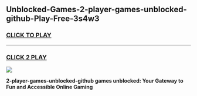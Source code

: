 
## Unblocked-Games-2-player-games-unblocked-github-Play-Free-3s4w3
<h3>
<a href="https://premium76.site?title=2-player-games-unblocked-github&ref=15A">CLICK TO PLAY</a></h3>
<hr>

<h3>
<a href="https://premium76.site?title=2-player-games-unblocked-github&ref=15A">CLICK 2 PLAY</a>
  
</h3>

<a href="https://premium76.site?title=2-player-games-unblocked-github&ref=15A"><img src="https://clearcache.store/games.png"></a>


**2-player-games-unblocked-github games unblocked: Your Gateway to Fun and Accessible Online Gaming**
